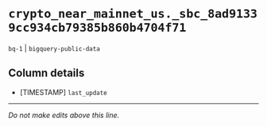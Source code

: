 # `crypto_near_mainnet_us._sbc_8ad91339cc934cb79385b860b4704f71`
`bq-1` | `bigquery-public-data`

## Column details
* [TIMESTAMP] `last_update`

-------------------------------------------------------------------------------
*Do not make edits above this line.*
